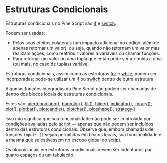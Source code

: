 
# Estruturas Condicionais

Estruturas condicionais no Pine Script são [if](https://br.tradingview.com/pine-script-reference/v5/#op_if) e [switch](https://br.tradingview.com/pine-script-reference/v5/#op_switch).

Podem ser usadas:

- Pelos seus efeitos colaterais (um impacto adicional no código, além de apenas retornar um valor), ou seja, quando não retornam um valor mas realizam ações, como reatribuir valores a variáveis ou chamar funções.
- Para retornar um valor ou uma tupla que então pode ser atribuída a uma (ou mais, no caso de tuplas) variável.

Estruturas condicionais, assim como as estruturas [for](https://br.tradingview.com/pine-script-reference/v5/#op_for) e [while](https://br.tradingview.com/pine-script-reference/v5/#op_while), podem ser incorporadas; pode-se utilizar um [if](https://br.tradingview.com/pine-script-reference/v5/#op_if) ou [switch](https://br.tradingview.com/pine-script-reference/v5/#op_switch) dentro de outra estrutura.

Algumas funções integradas do Pine Script não podem ser chamadas de dentro dos blocos locais de estruturas condicionais.

Estes são: [alertcondition()](https://br.tradingview.com/pine-script-reference/v5/#fun_alertcondition), [barcolor()](https://br.tradingview.com/pine-script-reference/v5/#fun_barcolor), [fill()](https://br.tradingview.com/pine-script-reference/v5/#fun_fill), [hline()](https://br.tradingview.com/pine-script-reference/v5/#fun_hline), [indicator()](https://br.tradingview.com/pine-script-reference/v5/#fun_indicator), [library()](https://br.tradingview.com/pine-script-reference/v5/#fun_library), [plot()](https://br.tradingview.com/pine-script-reference/v5/#fun_plot), [plotbar()](https://br.tradingview.com/pine-script-reference/v5/#fun_plotbar), [plotcandle()](https://br.tradingview.com/pine-script-reference/v5/#fun_plotcandle), [plotchar()](https://br.tradingview.com/pine-script-reference/v5/#fun_plotchar), [plotshape()](https://br.tradingview.com/pine-script-reference/v5/#fun_plotshape), [strategy()](https://br.tradingview.com/pine-script-reference/v5/#fun_strategy).

Isso não significa que sua funcionalidade não pode ser controlada por condições avaliadas pelo script — apenas que não podem ser incluídos dentro das estruturas condicionais. Observe que, embora chamadas de funções `input*.()` sejam permitidas em blocos locais, sua funcionalidade é a mesma que se estivessem no escopo global do script.

Os blocos locais em estruturas condicionais devem ser indentados por quatro espaços ou um tabulação.
